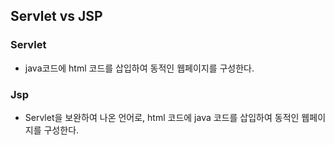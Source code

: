 ## Servlet vs JSP

### Servlet
- java코드에 html 코드를 삽입하여 동적인 웹페이지를 구성한다. 

### Jsp
-  Servlet을 보완하여 나온 언어로, html 코드에 java 코드를 삽입하여 동적인 웹페이지를 구성한다. 

